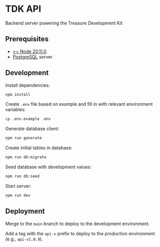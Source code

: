 # TDK API

Backend server powering the Treasure Development Kit

## Prerequisites

- [>= Node 20.11.0](https://nodejs.org/en)
- [PostgreSQL](https://www.postgresql.org) server

## Development

Install dependencies:

```bash
npm install
```

Create `.env` file based on example and fill in with relevant environment variables:

```bash
cp .env.example .env
```

Generate database client:

```bash
npm run generate
```

Create initial tables in database:

```bash
npm run db:migrate
```

Seed database with development values:

```bash
npm run db:seed
```

Start server:

```bash
npm run dev
```

## Deployment

Merge to the `main` branch to deploy to the development environment.

Add a tag with the `api-v` prefix to deploy to the production environment (e.g., `api-v1.0.0`).
